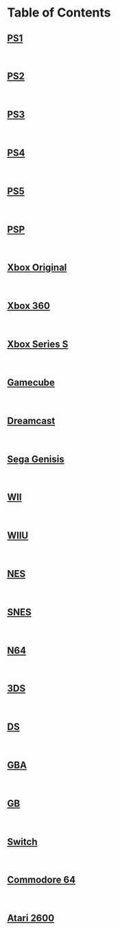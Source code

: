 # Table of Contents

## [PS1](./PS1.md)
<br/>  

## [PS2](./PS2.md)
<br/>  

## [PS3](./PS3.md)
<br/>

## [PS4](./PS4.md)
<br/>  

## [PS5](./PS5.md)
<br/>  

## [PSP](./PSP.md)
<br/>  

## [Xbox Original](./xboxOG.md)
<br/>  

## [Xbox 360](./xbox360.md)
<br/>  

## [Xbox Series S](./xboxseriesS.md)
<br/>  

## [Gamecube](./Gamecube.md)
<br/>  

## [Dreamcast](./Dreamcast.md)
<br/>  

## [Sega Genisis](./Genisis.md)
<br/>  

## [WII](./WII.md)
<br/>  

## [WIIU](./wiiu.md)
<br/>  

## [NES](./NES.md)
<br/>  

## [SNES](./SNES.md)
<br/>  

## [N64](./N64.md)
<br/>  

## [3DS](./3DS.md)
<br/>  

## [DS](./DS.md)
<br/>  

## [GBA](./GBA.md)
<br/>  

## [GB](./GB.md)
<br/>  

## [Switch](./Switch.md)
<br/>  

## [Commodore 64](./Commodore64.md)
<br/>  

## [Atari 2600](./Atari.md)
<br/>  